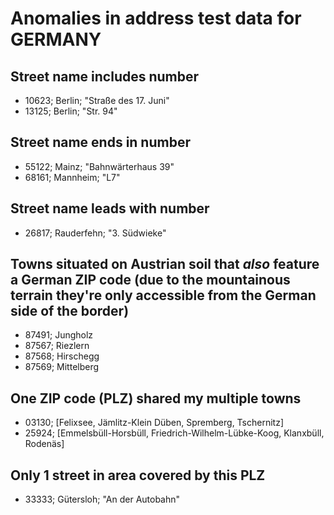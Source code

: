 # Anomalies in address test data for GERMANY

## Street name includes number
* 10623; Berlin; "Straße des 17. Juni"
* 13125; Berlin; "Str. 94"

## Street name ends in number
* 55122; Mainz; "Bahnwärterhaus 39"
* 68161; Mannheim; "L7"

## Street name leads with number
* 26817; Rauderfehn; "3. Südwieke"

## Towns situated on Austrian soil that _also_ feature a German ZIP code (due to the mountainous terrain they're only accessible from the German side of the border)
* 87491; Jungholz
* 87567; Riezlern
* 87568; Hirschegg
* 87569; Mittelberg

## One ZIP code (PLZ) shared my multiple towns
* 03130; [Felixsee, Jämlitz-Klein Düben, Spremberg, Tschernitz]
* 25924; [Emmelsbüll-Horsbüll, Friedrich-Wilhelm-Lübke-Koog, Klanxbüll, Rodenäs]

## Only 1 street in area covered by this PLZ
* 33333; Gütersloh; "An der Autobahn"
